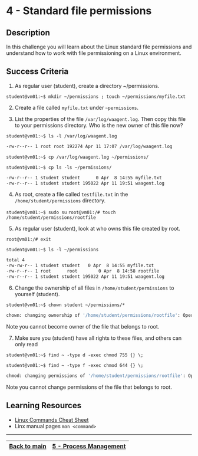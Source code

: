 # 4 - Standard file permissions

## Description

In this challenge you will learn about the Linux standard file permissions and understand how to work with file permissioning on a Linux environment.

## Success Criteria

1. As regular user (student), create a directory ~/permissions. 

`student@vm01:~$ mkdir ~/permissions ; touch ~/permissions/myfile.txt`

2. Create a file called `myfile.txt` under `~permissions`.

3. List the properties of the file `/var/log/waagent.log`. Then copy this file to your permissions directory. Who is the new owner of this file now?

`student@vm01:~$ ls -l /var/log/waagent.log`

```bash
-rw-r--r-- 1 root root 192274 Apr 11 17:07 /var/log/waagent.log
```

`student@vm01:~$ cp /var/log/waagent.log ~/permissions/`

`student@vm01:~$ cp ls -ls ~/permissions/`

```bash
-rw-r--r-- 1 student student      0 Apr  8 14:55 myfile.txt
-rw-r--r-- 1 student student 195022 Apr 11 19:51 waagent.log
```

4. As root, create a file called `testfile.txt` in the `/home/student/permissions` directory.

`student@vm01:~$ sudo su`
`root@vm01:/# touch /home/student/permissions/rootfile`

5. As regular user (student), look at who owns this file created by root.

`root@vm01:/# exit`

`student@vm01:~$ ls -l ~/permissions`

```bash
total 4
-rw-rw-r-- 1 student student   0 Apr  8 14:55 myfile.txt
-rw-r--r-- 1 root      root        0 Apr  8 14:58 rootfile
-rw-r--r-- 1 student student 195022 Apr 11 19:51 waagent.log
```

6. Change the ownership of all files in `/home/student/permissions` to yourself (student).

`student@vm01:~$ chown student ~/permissions/*`

```bash
chown: changing ownership of '/home/student/permissions/rootfile': Operation not permitted
```
Note you cannot become owner of the file that belongs to root.

7. Make sure you (student) have all rights to these files, and others can only read

`student@vm01:~$ find ~ -type d -exec chmod 755 {} \; `

`student@vm01:~$ find ~ -type f -exec chmod 644 {} \; `

```bash
chmod: changing permissions of '/home/student/permissions/rootfile': Operation not permitted
```
Note you cannot change permissions of the file that belongs to root.

## Learning Resources

* [Linux Commands Cheat Sheet](../resources/commands.md)
* Linx manual pages `man <command>`

---
[Back to main](../README.md)| [5 - Process Management](../answers/lab-process-management.md)
:----- |:---- |
